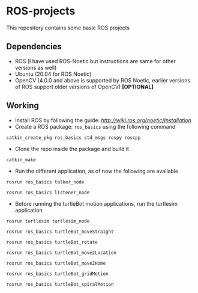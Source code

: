 # ROS-projects
This repository contains some basic ROS projects


## Dependencies
* ROS (I have used ROS-Noetic but instructions are same for other versions as well)
* Ubuntu (20.04 for ROS Noetic)
* OpenCV (4.0.0 and above is supported by ROS Noetic, earlier versions of ROS support older versions of OpenCV) **[OPTIONAL]**

## Working
* Install ROS by following the guide: _http://wiki.ros.org/noetic/Installation_
* Create a ROS package: ``ros_basics`` using the following command 
```
catkin_create_pkg ros_basics std_msgs rospy roscpp
```
* Clone the repo inside the package and build it
```
catkin_make
```
* Run the different application, as of now the following are available
```
rosrun ros_basics talker_node
```
```
rosrun ros_basics listener_node
```

* Before running the turtleBot motion applications, run the turtlesim application
```
rosrun turtlesim turtlesim_node
```
```
rosrun ros_basics turtleBot_moveStraight
```
```
rosrun ros_basics turtleBot_rotate
```

```
rosrun ros_basics turtleBot_move2Location
```
```
rosrun ros_basics turtleBot_move2Home
```
```
rosrun ros_basics turtleBot_gridMotion
```
```
rosrun ros_basics turtleBot_spiralMotion
```
